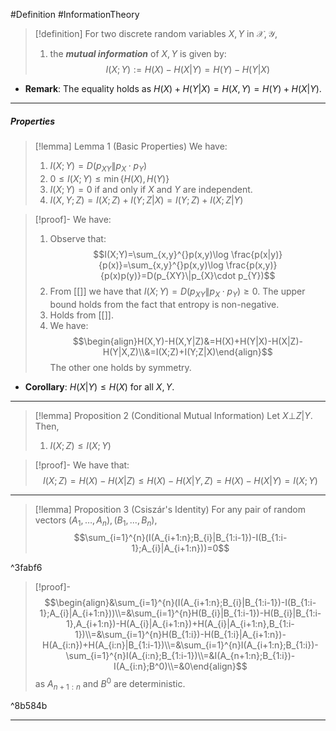 #Definition #InformationTheory 

> [!definition]
> For two discrete random variables $X,Y$ in $\mathcal{X},\mathcal{Y}$, 
> 1. the ***mutual information*** of $X,Y$ is given by: $$I(X;Y):=H(X) - H(X|Y)=H(Y)-H(Y|X)$$
- **Remark**: The equality holds as $H(X)+H(Y|X)=H(X,Y)=H(Y)+H(X|Y)$.
---
##### Properties
> [!lemma] Lemma 1 (Basic Properties)
> We have:
> 1. $I(X;Y)=D(p_{XY}\|p_{X}\cdot p_{Y})$
> 2. $0\leq I(X;Y)\leq \min\{ H(X),H(Y) \}$
> 2. $I(X;Y)=0$ if and only if $X$ and $Y$ are independent.
> 3. $I(X,Y;Z)=I(X;Z)+I(Y;Z|X)=I(Y;Z)+I(X;Z|Y)$

> [!proof]-
> We have:
> 1. Observe that: $$I(X;Y)=\sum_{x,y}^{}p(x,y)\log \frac{p(x|y)}{p(x)}=\sum_{x,y}^{}p(x,y)\log \frac{p(x,y)}{p(x)p(y)}=D(p_{XY}\|p_{X}\cdot p_{Y})$$
> 2. From [[]] we have that $I(X;Y)=D(p_{XY}\|p_{X}\cdot p_{Y})\geq 0$. The upper bound holds from the fact that entropy is non-negative.
> 3. Holds from [[]].
> 4. We have: $$\begin{align}H(X,Y)-H(X,Y|Z)&=H(X)+H(Y|X)-H(X|Z)-H(Y|X,Z)\\&=I(X;Z)+I(Y;Z|X)\end{align}$$The other one holds by symmetry.
- **Corollary**: $H(X|Y)\leq H(X)$ for all $X,Y$. 
---
> [!lemma] Proposition 2 (Conditional Mutual Information)
> Let $X{\bot}Z|Y$. Then, 
> 1. $I(X;Z)\leq I(X;Y)$

> [!proof]-
> We have that: $$I(X;Z)=H(X)-H(X|Z)\le H(X)-H(X|Y,Z)=H(X)-H(X|Y)=I(X;Y)$$
---
> [!lemma] Proposition 3 (Csiszár's Identity)
> For any pair of random vectors $(A_{1},\dots,A_{n}),(B_{1},...,B_{n})$, $$\sum_{i=1}^{n}(I(A_{i+1:n};B_{i}|B_{1:i-1})-I(B_{1:i-1};A_{i}|A_{i+1:n}))=0$$

^3fabf6

> [!proof]-
> $$\begin{align}&\sum_{i=1}^{n}(I(A_{i+1:n};B_{i}|B_{1:i-1})-I(B_{1:i-1};A_{i}|A_{i+1:n}))\\=&\sum_{i=1}^{n}H(B_{i}|B_{1:i-1})-H(B_{i}|B_{1:i-1},A_{i+1:n})-H(A_{i}|A_{i+1:n})+H(A_{i}|A_{i+1:n},B_{1:i-1})\\=&\sum_{i=1}^{n}H(B_{1:i})-H(B_{1:i}|A_{i+1:n})-H(A_{i:n})+H(A_{i:n}|B_{1:i-1})\\=&\sum_{i=1}^{n}I(A_{i+1:n};B_{1:i})-\sum_{i=1}^{n}I(A_{i:n};B_{1:i-1})\\=&I(A_{n+1:n};B_{1:i})-I(A_{i:n};B^0)\\=&0\end{align}$$as $A_{n+1:n}$ and $B^0$ are deterministic.

^8b584b

---
